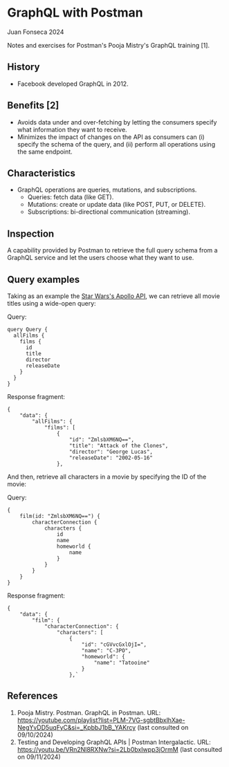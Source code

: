 # GraphQL with Postman

Juan Fonseca 2024

Notes and exercises for Postman's Pooja Mistry's GraphQL training [1].

## History
* Facebook developed GraphQL in 2012.

## Benefits [2]
* Avoids data under and over-fetching by letting the consumers specify what information they want to receive.
* Minimizes the impact of changes on the API as consumers can (i) specify the schema of the query, and (ii) perform all operations using the same endpoint.

## Characteristics
* GraphQL operations are queries, mutations, and subscriptions.
    * Queries: fetch data (like GET).
    * Mutations: create or update data (like POST, PUT, or DELETE).
    * Subscriptions: bi-directional communication (streaming).
 
## Inspection
A capability provided by Postman to retrieve the full query schema from a GraphQL service and let the users choose what they want to use.

## Query examples
Taking as an example the [Star Wars's Apollo API](https://studio.apollographql.com/public/star-wars-swapi/variant/current/home), we can retrieve all movie titles using a wide-open query:

Query:
```
query Query {
  allFilms {
    films {
      id 
      title
      director
      releaseDate
    }
  }
}
```

Response fragment:
```
{
    "data": {
        "allFilms": {
            "films": [
                {
                    "id": "ZmlsbXM6NQ==",
                    "title": "Attack of the Clones",
                    "director": "George Lucas",
                    "releaseDate": "2002-05-16"
                },
```

And then, retrieve all characters in a movie by specifying the ID of the movie:

Query:
```
{
    film(id: "ZmlsbXM6NQ==") {
        characterConnection {
            characters {
                id
                name
                homeworld {
                    name
                }
            }
        }
    }
}
```

Response fragment:
```
{
    "data": {
        "film": {
            "characterConnection": {
                "characters": [
                    {
                        "id": "cGVvcGxlOjI=",
                        "name": "C-3PO",
                        "homeworld": {
                            "name": "Tatooine"
                        }
                    },`
```

## References
1. Pooja Mistry. Postman. GraphQL in Postman. URL: https://youtube.com/playlist?list=PLM-7VG-sgbtBbxlhXae-NegYvDD5uqFyC&si=_KpbbJ1bB_YAKrcy (last consulted on 09/10/2024)
2. Testing and Developing GraphQL APIs | Postman Intergalactic. URL: https://youtu.be/VRn2Nl8RXNw?si=2Lb0bxIwpp3jOrmM (last consulted on 09/11/2024)
